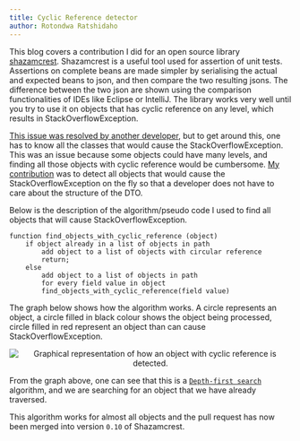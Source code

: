 ```yaml
---
title: Cyclic Reference detector
author: Rotondwa Ratshidaho
---
```


This blog covers a contribution I did for an open source library [shazamcrest](https://github.com/shazam/shazamcrest). Shazamcrest is a useful tool used for assertion of unit tests. Assertions on complete beans are made simpler by serialising the actual and expected beans to json, and then compare the two resulting jsons. The difference between the two json are shown using the comparison functionalities of IDEs like Eclipse or IntelliJ. The library works very well until you try to use it on objects that has cyclic reference on any level, which results in StackOverflowException.
<!--more-->

[This issue was resolved by another developer](http://www.briandupreez.net/2014/07/tdd-hamcrest-shazamcrest.html), but to get around this, one has to know all the classes that would cause the StackOverflowException. This was an issue because some objects could have many levels, and finding all those objects with cyclic reference would be cumbersome. [My contribution](https://github.com/shazam/shazamcrest/blob/master/src/main/java/com/shazam/shazamcrest/CyclicReferenceDetector.java) was to detect all objects that would cause the StackOverflowException on the fly so that a developer does not have to care about the structure of the DTO.

Below is the description of the algorithm/pseudo code I used to find all objects that will cause StackOverflowException.

```
function find_objects_with_cyclic_reference (object)
	if object already in a list of objects in path
		add object to a list of objects with circular reference
		return;
	else
		add object to a list of objects in path
		for every field value in object
		find_objects_with_cyclic_reference(field value)
```

The graph below shows how the algorithm works. A circle represents an object, a circle filled in black colour shows the object being processed, circle filled in red represent an object than can cause StackOverflowException.

<center>
  <img title="Graphical representation of how an object with cyclic reference is detected." src="{{ site.baseurl }}/images/wizard.jpg"/>
</center>

From the graph above, one can see that this is a [`Depth-first search`](https://en.wikipedia.org/wiki/Depth-first_search) algorithm, and we are searching for an object that we have already traversed.

This algorithm works for almost all objects and the pull request has now been merged into version `0.10` of Shazamcrest.
